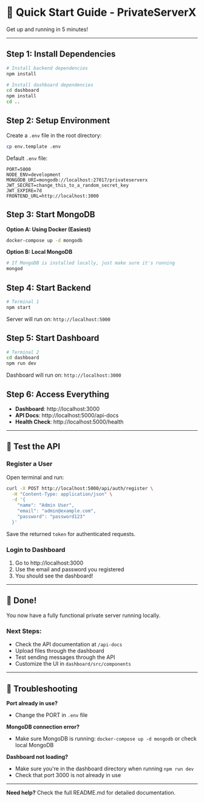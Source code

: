 # 🚀 Quick Start Guide - PrivateServerX

Get up and running in 5 minutes!

---

## Step 1: Install Dependencies

```bash
# Install backend dependencies
npm install

# Install dashboard dependencies
cd dashboard
npm install
cd ..
```

## Step 2: Setup Environment

Create a `.env` file in the root directory:

```bash
cp env.template .env
```

Default `.env` file:
```env
PORT=5000
NODE_ENV=development
MONGODB_URI=mongodb://localhost:27017/privateserverx
JWT_SECRET=change_this_to_a_random_secret_key
JWT_EXPIRE=7d
FRONTEND_URL=http://localhost:3000
```

## Step 3: Start MongoDB

**Option A: Using Docker (Easiest)**
```bash
docker-compose up -d mongodb
```

**Option B: Local MongoDB**
```bash
# If MongoDB is installed locally, just make sure it's running
mongod
```

## Step 4: Start Backend

```bash
# Terminal 1
npm start
```

Server will run on: `http://localhost:5000`

## Step 5: Start Dashboard

```bash
# Terminal 2
cd dashboard
npm run dev
```

Dashboard will run on: `http://localhost:3000`

## Step 6: Access Everything

- **Dashboard**: http://localhost:3000
- **API Docs**: http://localhost:5000/api-docs
- **Health Check**: http://localhost:5000/health

---

## 📱 Test the API

### Register a User

Open terminal and run:
```bash
curl -X POST http://localhost:5000/api/auth/register \
  -H "Content-Type: application/json" \
  -d '{
    "name": "Admin User",
    "email": "admin@example.com",
    "password": "password123"
  }'
```

Save the returned `token` for authenticated requests.

### Login to Dashboard

1. Go to http://localhost:3000
2. Use the email and password you registered
3. You should see the dashboard!

---

## 🎉 Done!

You now have a fully functional private server running locally.

### Next Steps:
- Check the API documentation at `/api-docs`
- Upload files through the dashboard
- Test sending messages through the API
- Customize the UI in `dashboard/src/components`

---

## 🔧 Troubleshooting

**Port already in use?**
- Change the PORT in `.env` file

**MongoDB connection error?**
- Make sure MongoDB is running: `docker-compose up -d mongodb` or check local MongoDB

**Dashboard not loading?**
- Make sure you're in the dashboard directory when running `npm run dev`
- Check that port 3000 is not already in use

---

**Need help?** Check the full README.md for detailed documentation.

